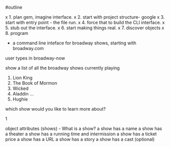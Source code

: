#outline

 x 1. plan gem, imagine interface.
 x 2. start with project structure- google
 x 3. start with entry point - the file run.
 x 4. force that to build the CLI interface.
 x 5. stub out the interface.
 x 6. start making things real.
 x 7. discover objects
 x 8. program


- a command line inteface for broadway shows, starting with broadway.com


user types in broadway-now

show a list of all the broadway shows currently playing

1. Lion King
2. The Book of Mormon
3. Wicked
4. Aladdin
...
20. Hughie

which show would you like to learn more about?

1


object attributes (shows) - What is a show?
a show has a name
a show has a theater
a show has a running time and intermission
a show has a ticket price
a show has a URL
a show has a story
a show has a cast (optional)


